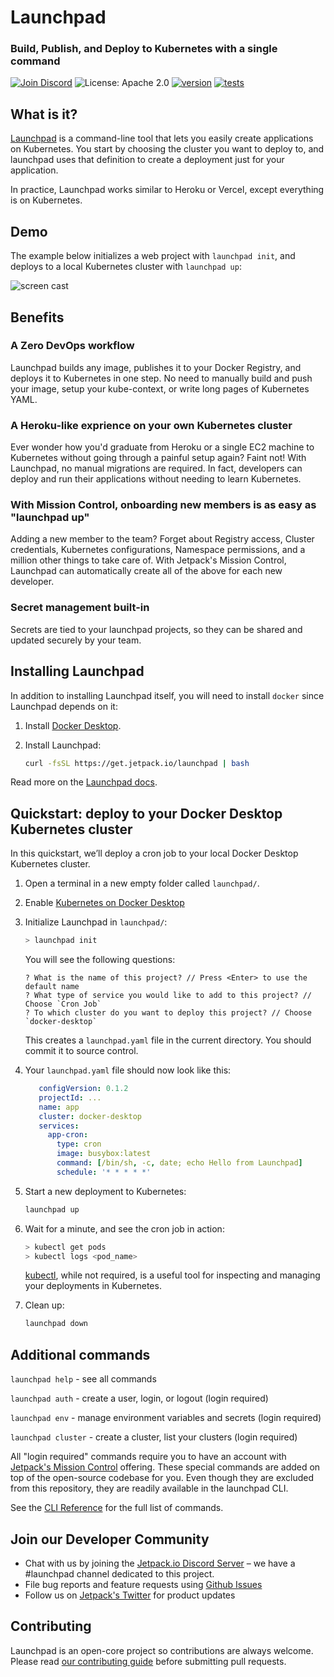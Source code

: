 # Launchpad

### Build, Publish, and Deploy to Kubernetes with a single command

[![Join Discord](https://img.shields.io/discord/903306922852245526?color=7389D8&label=discord&logo=discord&logoColor=ffffff)](https://discord.gg/agbskCJXk2) ![License: Apache 2.0](https://img.shields.io/github/license/jetpack-io/devbox) [![version](https://img.shields.io/github/v/release/jetpack-io/launchpad?color=green&label=version&sort=semver)](https://github.com/jetpack-io/launchpad/releases) [![tests](https://github.com/jetpack-io/launchpad/actions/workflows/release.yaml/badge.svg)](https://github.com/jetpack-io/launchpad/actions/workflows/release.yaml?branch=main)


## What is it?

[Launchpad](https://www.jetpack.io/launchpad) is a command-line tool that lets you easily create applications on Kubernetes. You start by choosing the cluster you want to deploy to, and launchpad uses that definition to create a deployment just for your application.

In practice, Launchpad works similar to Heroku or Vercel, except everything is on Kubernetes.


## Demo

The example below initializes a web project with `launchpad init`, and deploys to a local Kubernetes cluster with `launchpad up`:

![screen cast](https://www.jetpack.io/assets/image/launchpad-docker-desktop-k.svg)


## Benefits

### A Zero DevOps workflow

Launchpad builds any image, publishes it to your Docker Registry, and deploys it to Kubernetes in one step. No need to manually build and push your image, setup your kube-context, or write long pages of Kubernetes YAML.


### A Heroku-like exprience on your own Kubernetes cluster

Ever wonder how you'd graduate from Heroku or a single EC2 machine to Kubernetes without going through a painful setup again? Faint not! With Launchpad, no manual migrations are required. In fact, developers can deploy and run their applications without needing to learn Kubernetes. 


### With Mission Control, onboarding new members is as easy as "launchpad up"

Adding a new member to the team? Forget about Registry access, Cluster credentials, Kubernetes configurations, Namespace permissions, and a million other things to take care of. With Jetpack's Mission Control, Launchpad can automatically create all of the above for each new developer.


### Secret management built-in

Secrets are tied to your launchpad projects, so they can be shared and updated securely by your team.


## Installing Launchpad

In addition to installing Launchpad itself, you will need to install `docker` since Launchpad depends on it:

1. Install [Docker Desktop](https://www.docker.com/get-started/).

2. Install Launchpad:

   ```sh
   curl -fsSL https://get.jetpack.io/launchpad | bash
   ```

Read more on the [Launchpad docs](http://www.jetpack.io/launchpad/docs/getting-started/any-image-to-k8s-5-min/).


## Quickstart: deploy to your Docker Desktop Kubernetes cluster

In this quickstart, we’ll deploy a cron job to your local Docker Desktop Kubernetes cluster.

1. Open a terminal in a new empty folder called `launchpad/`.

2. Enable [Kubernetes on Docker Desktop](https://docs.docker.com/desktop/kubernetes/)

3. Initialize Launchpad in `launchpad/`:

   ```bash
   > launchpad init
   ```
   
   You will see the following questions:
   ```
   ? What is the name of this project? // Press <Enter> to use the default name
   ? What type of service you would like to add to this project? // Choose `Cron Job`
   ? To which cluster do you want to deploy this project? // Choose `docker-desktop`
   ```
   
   
   This creates a `launchpad.yaml` file in the current directory. You should commit it to source control.

4. Your `launchpad.yaml` file should now look like this:

   ```yaml
      configVersion: 0.1.2
      projectId: ...
      name: app
      cluster: docker-desktop
      services:
        app-cron:
          type: cron
          image: busybox:latest
          command: [/bin/sh, -c, date; echo Hello from Launchpad]
          schedule: '* * * * *'
   ```

5. Start a new deployment to Kubernetes:

   ```bash
   launchpad up
   ```

6. Wait for a minute, and see the cron job in action:

   ```bash
   > kubectl get pods
   > kubectl logs <pod_name>
   ```

   [kubectl](https://www.jetpack.io/launchpad/docs/getting-started/any-image-to-k8s-5-min/#prerequisites), while not required, is a useful tool for inspecting and managing your deployments in Kubernetes.
   
7. Clean up:
   ```bash
   launchpad down
   ```


## Additional commands

`launchpad help` - see all commands

`launchpad auth` - create a user, login, or logout (login required)

`launchpad env` - manage environment variables and secrets (login required)

`launchpad cluster` - create a cluster, list your clusters (login required)

All "login required" commands require you to have an account with [Jetpack's Mission Control](https://www.jetpack.io/launchpad) offering. These special commands are added on top of the open-source codebase for you. Even though they are excluded from this repository, they are readily available in the launchpad CLI.

See the [CLI Reference](https://www.jetpack.io/launchpad/docs/reference/cli/) for the full list of commands.


## Join our Developer Community

- Chat with us by joining the [Jetpack.io Discord Server](https://discord.gg/jetpack-io) – we have a #launchpad channel dedicated to this project.
- File bug reports and feature requests using [Github Issues](https://github.com/jetpack-io/launchpad/issues)
- Follow us on [Jetpack's Twitter](https://twitter.com/jetpack_io) for product updates

## Contributing

Launchpad is an open-core project so contributions are always welcome. Please read [our contributing guide](CONTRIBUTING.md) before submitting pull requests.
